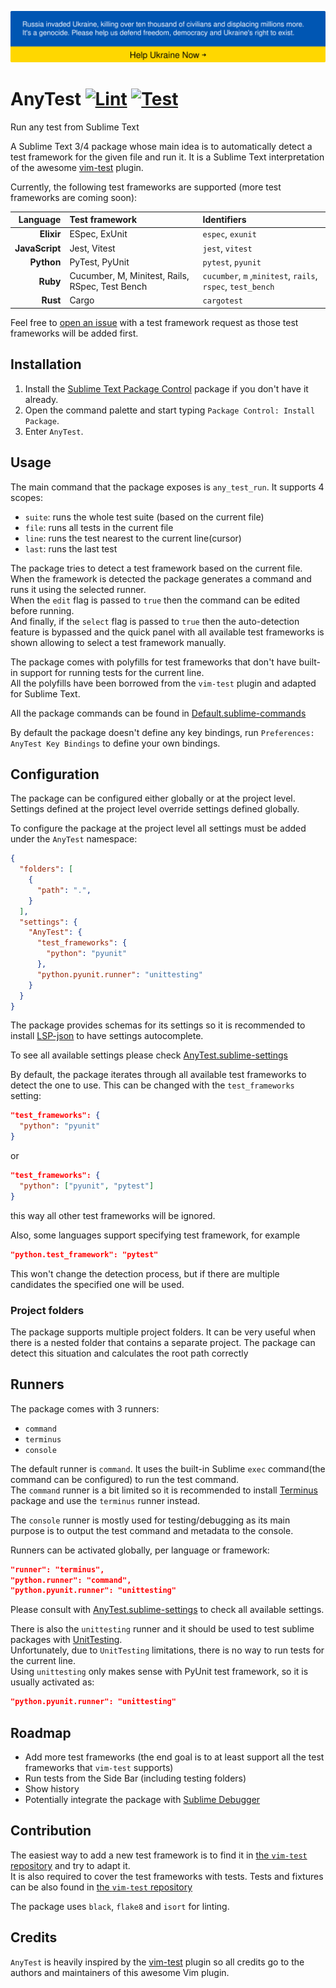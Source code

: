 <!-- markdownlint-disable -->
[![Stand With Ukraine](https://raw.githubusercontent.com/vshymanskyy/StandWithUkraine/main/banner2-direct.svg)](https://stand-with-ukraine.pp.ua)

# AnyTest [![Lint](https://github.com/timfjord/AnyTest/actions/workflows/lint.yml/badge.svg)](https://github.com/timfjord/AnyTest/actions/workflows/lint.yml) [![Test](https://github.com/timfjord/AnyTest/actions/workflows/test.yml/badge.svg)](https://github.com/timfjord/AnyTest/actions/workflows/test.yml)
<!-- markdownlint-enable -->
Run any test from Sublime Text

A Sublime Text 3/4 package whose main idea is to automatically detect a test framework for the given file and run it. It is a Sublime Text interpretation of the awesome [vim-test](https://github.com/vim-test/vim-test) plugin.

Currently, the following test frameworks are supported (more test frameworks are coming soon):

|       Language | Test framework                                  | Identifiers                                                 |
|---------------:|:------------------------------------------------|:------------------------------------------------------------|
|     **Elixir** | ESpec, ExUnit                                   | `espec`, `exunit`                                           |
| **JavaScript** | Jest, Vitest                                    | `jest`, `vitest`                                            |
|     **Python** | PyTest, PyUnit                                  | `pytest`, `pyunit`                                          |
|       **Ruby** | Cucumber, M, Minitest, Rails, RSpec, Test Bench | `cucumber`, `m` ,`minitest`, `rails`, `rspec`, `test_bench` |
|       **Rust** | Cargo                                           | `cargotest`                                                 |

Feel free to [open an issue](https://github.com/timfjord/AnyTest/issues/new) with a test framework request as those test frameworks will be added first.

## Installation

1. Install the [Sublime Text Package Control](https://packagecontrol.io/) package if you don't have it already.
2. Open the command palette and start typing `Package Control: Install Package`.
3. Enter `AnyTest`.

## Usage

The main command that the package exposes is `any_test_run`. It supports 4 scopes:

- `suite`: runs the whole test suite (based on the current file)
- `file`: runs all tests in the current file
- `line`: runs the test nearest to the current line(cursor)
- `last`: runs the last test

The package tries to detect a test framework based on the current file.
When the framework is detected the package generates a command and runs it using the selected runner.  
When the `edit` flag is passed to `true` then the command can be edited before running.  
And finally, if the `select` flag is passed to `true` then the auto-detection feature is bypassed
and the quick panel with all available test frameworks is shown allowing to select a test framework manually.

The package comes with polyfills for test frameworks that don't have built-in support for running tests for the current line.  
All the polyfills have been borrowed from the `vim-test` plugin and adapted for Sublime Text.

All the package commands can be found in [Default.sublime-commands](https://github.com/timfjord/AnyTest/blob/main/Default.sublime-commands)

By default the package doesn't define any key bindings, run `Preferences: AnyTest Key Bindings` to define your own bindings.

## Configuration

The package can be configured either globally or at the project level.
Settings defined at the project level override settings defined globally.

To configure the package at the project level all settings must be added under the `AnyTest` namespace:

```json
{
  "folders": [
    {
      "path": ".",
    }
  ],
  "settings": {
    "AnyTest": {
      "test_frameworks": {
        "python": "pyunit"
      },
      "python.pyunit.runner": "unittesting"
    }
  }
}
```

The package provides schemas for its settings so it is recommended to install [LSP-json](https://github.com/sublimelsp/LSP-json) to have settings autocomplete.

To see all available settings please check [AnyTest.sublime-settings](https://github.com/timfjord/AnyTest/blob/main/AnyTest.sublime-settings)

By default, the package iterates through all available test frameworks to detect the one to use.
This can be changed with the `test_frameworks` setting:

```json
"test_frameworks": {
  "python": "pyunit"
}
```

or

```json
"test_frameworks": {
  "python": ["pyunit", "pytest"]
}
```

this way all other test frameworks will be ignored.

Also, some languages support specifying test framework, for example

```json
"python.test_framework": "pytest"
```

This won't change the detection process, but if there are multiple candidates the specified one will be used.

### Project folders

The package supports multiple project folders. It can be very useful when there is a nested folder
that contains a separate project. The package can detect this situation and calculates the root path correctly

## Runners

The package comes with 3 runners:

- `command`
- `terminus`
- `console`

The default runner is `command`. It uses the built-in Sublime `exec` command(the command can be configured) to run the test command.  
The `command` runner is a bit limited so it is recommended to install [Terminus](https://github.com/randy3k/Terminus) package and use the `terminus` runner instead.

The `console` runner is mostly used for testing/debugging as its main purpose is to output the test command and metadata to the console.

Runners can be activated globally, per language or framework:

```json
"runner": "terminus",
"python.runner": "command",
"python.pyunit.runner": "unittesting"
```

Please consult with [AnyTest.sublime-settings](https://github.com/timfjord/AnyTest/blob/main/AnyTest.sublime-settings) to check all available settings.

There is also the `unittesting` runner and it should be used to test sublime packages with [UnitTesting](https://github.com/SublimeText/UnitTesting).  
Unfortunately, due to `UnitTesting` limitations, there is no way to run tests for the current line.  
Using `unittesting` only makes sense with PyUnit test framework, so it is usually activated as:

```json
"python.pyunit.runner": "unittesting"
```

## Roadmap

- Add more test frameworks (the end goal is to at least support all the test frameworks that `vim-test` supports)
- Run tests from the Side Bar (including testing folders)
- Show history
- Potentially integrate the package with [Sublime Debugger](https://github.com/daveleroy/sublime_debugger)

## Contribution

The easiest way to add a new test framework is to find it in [the `vim-test` repository](https://github.com/vim-test/vim-test/tree/master/autoload/test) and try to adapt it.  
It is also required to cover the test frameworks with tests. Tests and fixtures can be also found in [the `vim-test` repository](https://github.com/vim-test/vim-test/tree/master/spec)

The package uses `black`, `flake8` and `isort` for linting.

## Credits

`AnyTest` is heavily inspired by the [vim-test](https://github.com/vim-test/vim-test) plugin so all credits go to the authors and maintainers of this awesome Vim plugin.
